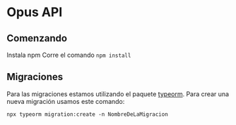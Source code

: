 # Opus API

## Comenzando ##
Instala npm
Corre el comando ```npm install```


## Migraciones ##

Para las migraciones estamos utilizando el paquete [typeorm](https://typeorm.io/#/).
Para crear una nueva migración usamos este comando:

```npx typeorm migration:create -n NombreDeLaMigracion```
